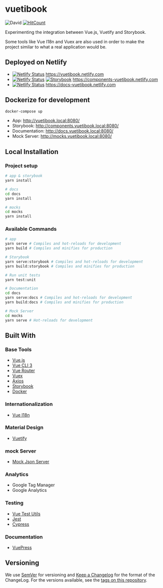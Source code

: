 # vuetibook

![David](https://img.shields.io/david/jsilva-pt/vuetibook.svg)
[![HitCount](http://hits.dwyl.io/j-silva/vuetibook.svg)](http://hits.dwyl.io/j-silva/vuetibook)

Experimenting the integration between Vue.js, Vuetify and Storybook.

Some tools like Vue I18n and Vuex are also used in order to make the project similar
to what a real application would be.

## Deployed on Netlify
- [![Netlify Status](https://api.netlify.com/api/v1/badges/27f26b57-41de-4cc7-8e15-b1db81235862/deploy-status)](https://app.netlify.com/sites/vuetibook/deploys) https://vuetibook.netlify.com
- [![Netlify Status](https://api.netlify.com/api/v1/badges/fc4b6992-770b-447f-af8c-b77722e85ab9/deploy-status)](https://app.netlify.com/sites/components-vuetibook/deploys) [![Storybook](https://cdn.jsdelivr.net/gh/storybooks/brand@master/badge/badge-storybook.svg)](https://components-vuetibook.netlify.com) https://components-vuetibook.netlify.com
- [![Netlify Status](https://api.netlify.com/api/v1/badges/faac7f1b-8957-4cc1-8193-ea2843dd6ff1/deploy-status)](https://app.netlify.com/sites/docs-vuetibook/deploys) https://docs-vuetibook.netlify.com

## Dockerize for development
``` bash
docker-compose up
```

- App: http://vuetibook.local:8080/
- Storybook: http://components.vuetibook.local:8080/
- Documentation: http://docs.vuetibook.local:8080/
- Mock Server: http://mocks.vuetibook.local:8080/


## Local Installation

### Project setup
``` bash
# app & storybook
yarn install

# docs
cd docs
yarn install

# mocks
cd mocks
yarn install
```

### Available Commands

``` bash
# app
yarn serve # Compiles and hot-reloads for development
yarn build # Compiles and minifies for production

# Storybook
yarn serve:storybook # Compiles and hot-reloads for development
yarn build:storybook # Compiles and minifies for production

# Run unit tests
yarn test:unit

# Documentation
cd docs
yarn serve:docs # Compiles and hot-reloads for development
yarn build:docs # Compiles and minifies for production

# Mock Server
cd mocks
yarn serve # Hot-reloads for development
```

## Built With
### Base Tools
- [Vue.js](https://vuejs.org/)
- [Vue CLI 3](https://cli.vuejs.org/guide/)
- [Vue Router](https://router.vuejs.org/)
- [Vuex](https://vuex.vuejs.org/)
- [Axios](https://github.com/axios/axios)
- [Storybook](https://storybook.js.org/)
- [Docker](https://www.docker.com/)

### Internationalization
- [Vue I18n](https://kazupon.github.io/vue-i18n/)

### Material Design
- [Vuetify](https://vuetifyjs.com/en/)

### mock Server
- [Mock Json Server](https://github.com/typicode/json-server)

### Analytics
- Google Tag Manager
- Google Analytics

### Testing
- [Vue Test Utils](https://vue-test-utils.vuejs.org/)
- [Jest](https://jestjs.io/)
- [Cypress](https://www.cypress.io/)

### Documentation
- [VuePress](https://vuepress.vuejs.org/)

## Versioning

We use [SemVer](http://semver.org/) for versioning and [Keep a Changelog](http://keepachangelog.com/) for the format of the ChangeLog. For the versions available, see the [tags on this repository](https://github.com/jsilva-pt/vuetibook/tags).
